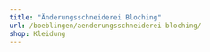 ```yaml
---
title: "Änderungsschneiderei Bloching"
url: /boeblingen/aenderungsschneiderei-bloching/
shop: Kleidung
---
```

